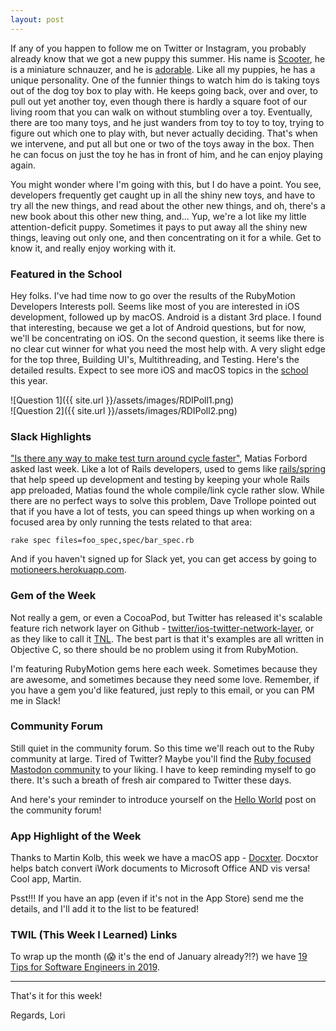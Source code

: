 ```yaml
---
layout: post
---
```

 
If any of you happen to follow me on Twitter or Instagram, you probably already know that we got 
a new puppy this summer. His name is [Scooter](https://www.instagram.com/p/BmefLwilUQV/?utm_campaign=newsletter&utm_content=9&utm_medium=email&utm_source=rubymotionweekly), 
he is a miniature schnauzer, and he is [adorable](https://www.instagram.com/p/Bsclk85nWcR/?utm_campaign=newsletter&utm_content=9&utm_medium=email&utm_source=rubymotionweekly.com).
Like all my puppies, he has a unique personality. One of the funnier things to watch him do is 
taking toys out of the dog toy box to play with.  He keeps going back, over and over, to pull 
out yet another toy, even though there is hardly a square foot of our living room that you can 
walk on without stumbling over a toy. Eventually, there are too many toys, and he just wanders 
from toy to toy to toy, trying to figure out which one to play with, but never actually 
deciding.  That's when we intervene, and put all but one or two of the toys away in the box. 
Then he can focus on just the toy he has in front of him, and he can enjoy playing again.

You might wonder where I'm going with this, but I do have a point. You see, developers 
frequently get caught up in all the shiny new toys, and have to try all the new things, and 
read about the other new things, and oh, there's a new book about this other new thing, and... 
Yup, we're a lot like my little attention-deficit puppy.  Sometimes it pays to put away all 
the shiny new things, leaving out only one, and then concentrating on it for a while. Get to 
know it, and really enjoy working with it.  

### Featured in the School

Hey folks.  I've had time now to go over the results of the RubyMotion Developers Interests 
poll.  Seems like most of you are interested in iOS development, followed up by macOS.  Android 
is a distant 3rd place.  I found that interesting, because we get a lot of Android questions, 
but for now, we'll be concentrating on iOS.  On the second question, it seems like there is no 
clear cut winner for what you need the most help with.  A very slight edge for the top three, 
Building UI's, Multithreading, and Testing. Here's the detailed results. Expect to see more iOS and macOS topics in the [school](https://wndx.school/?utm_campaign=newsletter&utm_content=9&utm_medium=email&utm_source=rubymotionweekly.com) 
this year. 


![Question 1]({{ site.url }}/assets/images/RDIPoll1.png)  
![Question 2]({{ site.url }}/assets/images/RDIPoll2.png)  

### Slack Highlights

["Is there any way to make test turn around cycle faster"](https://motioneers.slack.com/archives/C055RS0VA/p1547943591032700?utm_campaign=newsletter&utm_content=9&utm_medium=email&utm_source=rubymotionweekly.com), 
Matias Forbord asked last week. Like 
a lot of Rails developers, used to gems like [rails/spring](https://github.com/rails/spring?utm_campaign=newsletter&utm_content=9&utm_medium=email&utm_source=rubymotionweekly.com) 
that help speed up development and 
testing by keeping your whole Rails app preloaded, Matias found the whole compile/link cycle 
rather slow.   While there are no perfect ways to solve this problem, Dave Trollope pointed 
out that if you have a lot of tests, you can speed things up when working on a focused area 
by only running the tests related to that area:

```
rake spec files=foo_spec,spec/bar_spec.rb  
```

And if you haven't signed up for Slack yet, you can get access by going to [motioneers.herokuapp.com](http://motioneers.herokuapp.com/?utm_source=rm_weekly&utm_medium=web&utm_campaign=newsletter&utm_content=6).

### Gem of the Week

Not really a gem, or even a CocoaPod, but Twitter has released it's scalable feature rich 
network layer on Github - [twitter/ios-twitter-network-layer](https://github.com/twitter/ios-twitter-network-layer?utm_campaign=newsletter&utm_content=9&utm_medium=email&utm_source=rubymotionweekly.com), 
or as they like to call it [TNL](https://blog.twitter.com/engineering/en_us/topics/open-source/2018/opensourcetnl.html?utm_campaign=newsletter&utm_content=9&utm_medium=email&utm_source=rubymotionweekly.com). 
The best part is that it's examples are all written in Objective C, so there should be no 
problem using it from RubyMotion. 

I'm featuring RubyMotion gems here each week.  Sometimes because they are awesome, and sometimes 
because they need some love. Remember, if you have a gem you'd like featured, just reply to this 
email, or you can PM me in Slack! 

### Community Forum

Still quiet in the community forum.  So this time we'll reach out to the Ruby community at 
large. Tired of Twitter?  Maybe you'll find the [Ruby focused Mastodon community](https://ruby.social/web/getting-started?utm_campaign=newsletter&utm_content=9&utm_medium=email&utm_source=rubymotionweekly.com) to your liking. 
I have to keep reminding myself to go there.  It's such a breath of fresh air compared to 
Twitter these days. 

And here's your reminder to introduce yourself on the [Hello World](http://community.rubymotion.com/t/hello-world-start-here/13?utm_source=rm_weekly&utm_medium=web&utm_campaign=newsletter&utm_content=6) post on the community forum!

### App Highlight of the Week

Thanks to Martin Kolb, this week we have a macOS app - [Docxter](https://docxtor.de/?utm_campaign=newsletter&utm_content=9&utm_medium=email&utm_source=rubymotionweekly.com). 
Docxtor helps batch convert iWork documents to Microsoft Office AND vis versa! Cool app, Martin.  

Psst!!! If you have an app (even if it's not in the App Store) send me the details, and I'll add 
it to the list to be featured!

### TWIL (This Week I Learned) Links 

To wrap up the month (😱 it's the end of January already?!?) we have [19 Tips for Software Engineers in 2019](https://dev.to/emmawedekind/19-tips-for-software-engineers-in-2019-4okm?utm_campaign=newsletter&utm_content=9&utm_medium=email&utm_source=rubymotionweekly.com).  

----
That's it for this week!  

Regards, Lori
